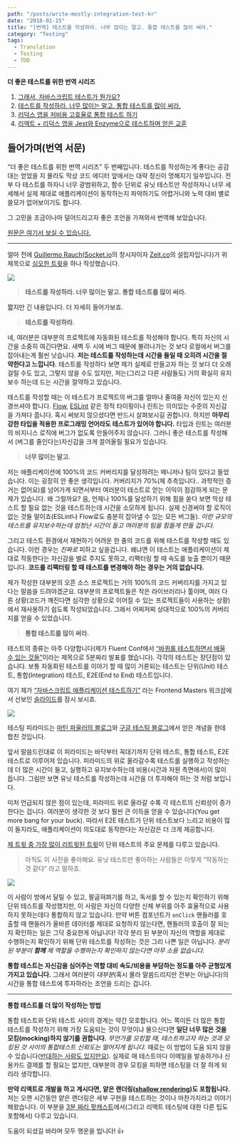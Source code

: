 ```yaml
---
path: "/posts/write-mostly-integration-test-kr"
date: "2018-01-15"
title: "[번역] 테스트를 작성하라. 너무 많이는 말고. 통합 테스트를 많이 써라."
category: "Testing"
tags:
  - Translation
  - Testing
  - TDD
---
```


**더 좋은 테스트를 위한 번역 시리즈**

1. [그래서, 자바스크립트 테스트가 뭔가요?](/posts/what-is-testing-javascript-kr)
2. [테스트를 작성하라. 너무 많이는 말고. 통합 테스트를 많이 써라.](/posts/write-mostly-integration-test-kr)
3. [리덕스 앱을 저비용 고효율로 통합 테스트 하기](/posts/integration-tests-in-redux-apps-kr)
4. [리액트 + 리덕스 앱을 Jest와 Enzyme으로 테스트하며 얻은 교훈](/posts/lessons-learned-testing-react-redux-apps-with-jest-and-enzyme-kr)

## 들어가며(번역 서문)

“더 좋은 테스트를 위한 번역 시리즈” 두 번째입니다. 테스트를 작성하는게 좋다는 공감대는 얻었을 지 몰라도 막상 코드 에디터 앞에서는 대략 정신이 멍해지기 일쑤입니다. 전부 다 테스트를 하자니 너무 광범위하고, 함수 단위로 유닛 테스트만 작성하자니 너무 세세해서 실제 제대로 애플리케이션이 동작하는지 파악하기도 어렵거니와 노력 대비 별로 쓸모가 없어보이기도 합니다.

그 고민을 조금이나마 덜어드리고자 좋은 조언을 가져와서 번역해 보았습니다.

[원문은 여기서 보실 수 있습니다.](https://blog.kentcdodds.com/write-tests-not-too-many-mostly-integration-5e8c7fff591c)

- - - -

얼마 전에 [Guillermo Rauch](https://medium.com/@rauchg)([Socket.io](https://socket.io)의 창시자이자 [Zeit.co](https://zeit.co)의 설립자입니다)가 위 제목으로 [심오한 트윗](https://twitter.com/rauchg/status/807626710350839808)을 하나 작성했습니다. 

![](https://cl.ly/1w0Q053W1B1O/write-integration-test-2.png)

> **테스트를 작성하라. 너무 많이는 말고. 통합 테스트를 많이 써라.**

짧지만 긴 내용입니다. 더 자세히 들어가보죠.

> **테스트를 작성하라.**

네, 여러분은 대부분의 프로젝트에 자동화된 테스트를 작성해야 합니다. 특히 자신의 시간을 소중히 여긴다면요. 새벽 두 시에 버그 때문에 불려나가는 것 보다 로컬에서 버그를 잡아내는게 훨씬 낫습니다. **저는 테스트를 작성하는데 시간을 들일 때 오히려 시간을 절약한다고 느낍니다.** 테스트를 작성하다 보면 제가 실제로 만들고자 하는 것 보다 더 오래 걸릴 수도 있고, 그렇지 않을 수도 있지만, 저는(그리고 다른 사람들도) 거의 확실히 유지보수 하는데 드는 시간을 절약하고 있습니다.

테스트를 작성할 때는 이 테스트가 프로젝트의 버그를 얼마나 줄여줄 자신이 있는지 신경쓰셔야 합니다. [Flow](https://flow.org/), [ESLint](https://eslint.org/) 같은 정적 타이핑이나 린트는 의미있는 수준의 자신감을 가져다 줍니다. 혹시 써보지 않으셨다면 반드시 살펴보시길 권합니다. 하지만 **아무리 강한 타입을 적용한 프로그래밍 언어라도 테스트가 있어야 합니다.** 타입과 린트는 여러분의 비지니스 로직에 버그가 없도록 만들어주지 않습니다. 그러니 좋은 테스트를 작성해서 (버그를 줄인다는)자신감을 크게 끌어올릴 필요가 있습니다.

> **너무 많이는 말고.**

저는 애플리케이션에 100%의 코드 커버리지를 달성하려는 매니저나 팀이 있다고 들었습니다. 이는 굉장히 안 좋은 생각입니다. 커버리지가 70%(제 추측입니다.. 과학적인 증거는 없어요)를 넘어가게 되면서부터 여러분이 테스트로 얻는 이익이 점감하게 되는 문제가 있습니다. 왜 그럴까요? 음, 언제나 100%를 달성하기 위해 힘을 쏟다 보면 막상 테스트 할 필요 없는 것을 테스트하는데 시간을 소모하게 됩니다. 실제 신경써야 할 로직이 없는 것들 말이죠(ESLint나 Flow로도 충분히 잡아낼 수 있는 모든 버그들). *이런 규모의 테스트를 유지보수하는데 엄청난 시간이 들고 여러분의 팀을 힘들게 만들 겁니다.*

그리고 테스트 환경에서 재현하기 어려운 한 줄의 코드를 위해 테스트를 작성할 때도 있습니다. 이런 경우는 *진짜로* 피하고 싶을겁니다. 왜냐면 이 테스트는 애플리케이션이 제대로 작동한다는 자신감을 별로 주지도 못하고, 리팩터링 할 때 속도를 늦출 뿐이기 때문입니다. **코드를 리팩터링 할 때 테스트를 변경해야 하는 경우는 거의 없습니다.**

제가 작성한 대부분의 오픈 소스 프로젝트는 거의 100%의 코드 커버리지를 가지고 있다는 말씀을 드려야겠군요. 대부분의 프로젝트들은 작은 라이브러리나 툴이며, 여러 다른 상황(코드가 깨진다면 심각한 상황으로 이어질 수 있는 프로젝트들이 사용하는 상황)에서 재사용하기 쉽도록 작성되었습니다. 그래서 어찌저찌 상대적으로 100%의 커버리지를 얻을 수 있었습니다.

> **통합 테스트를 많이 써라.**

테스트의 종류는 아주 다양합니다(제가 Fluent Conf에서 [“바퀴를 테스트하면서 배울 수 있는 것들”](https://youtu.be/Da9wfQ0frGA)이라는 제목으로 5분짜리 발표를 했습니다). 각각의 테스트는 장단점이 있습니다. 보통 자동화된 테스트를 이야기 할 때 많이 거론되는 테스트는 단위(Unit) 테스트, 통합(Integration) 테스트, E2E(End to End) 테스트입니다.

여기 제가 [“자바스크립트 애플리케이션 테스트하기”](https://frontendmasters.com/courses/testing-javascript/) 라는 Frontend Masters 워크샵에서 선보인 [슬라이드](http://slides.com/kentcdodds/testing-workshop#/4/8)를 잠시 보시죠.

![](https://cl.ly/3x273a0A343P/write-integration-test-1.png)

테스팅 피라미드는 [마틴 파울러의 블로그](https://martinfowler.com/bliki/TestPyramid.html)와 [구글 테스팅 블로그](https://testing.googleblog.com/2015/04/just-say-no-to-more-end-to-end-tests.html)에서 얻은 개념을 한데 합친 것입니다.

앞서 말씀드린대로 이 피라미드는 바닥부터 꼭대기까지 단위 테스트, 통합 테스트, E2E 테스트로 이루어져 있습니다. 피라미드의 위로 올라갈수록 테스트를 실행하고 작성하는데 더 많은 시간이 들고, 실행하고 유지보수하는데 비용(시간과 자원 측면에서)이 많이 듭니다. 그림만 보면 유닛 테스트를 작성하는데 시간을 더 투자해야 하는 것 처럼 보입니다.

미처 언급되지 않은 점이 있는데, 피라미드 위로 올라갈 수록 각 테스트의 신뢰성이 증가한다는 겁니다. 여러분이 생각한 것 보다 훨씬 큰 이득을 얻을 수 있습니다(You get more bang for your buck). 따라서 E2E 테스트가 단위 테스트보다 느리고 비용이 많이 들지라도, 애플리케이션이 의도대로 동작한다는 자신감은 더 크게 제공합니다.

[제 트윗 중 가장 많이 리트윗된 트윗](https://twitter.com/kentcdodds/status/628658648001048577)이 단위 테스트의 주요 문제를 다루고 있습니다.

> 아직도 이 사진을 좋아해요. 유닛 테스트만 좋아하는 사람들은 이렇게 “작동하는 것 같다” 라고 말하죠.  

![](https://cl.ly/093u1O2j0k1Y/write-integration-test-3.gif)

이 사람이 방에서 달릴 수 있고, 팔굽혀펴기를 하고, 독서를 할 수 있는지 확인하기 위해 단위 테스트를 작성했지만, 이 사람은 자신의 다양한 신체 부위를 아주 효율적으로 사용하지 못하는데다 통합하지 않고 있습니다. 만약 버튼 컴포넌트가 `onClick` 핸들러를 호출할 때 핸들러가 올바른 데이터를 제대로 요청하지 않는다면, 핸들러의 호출이 잘 되는지 확인하는 일은 그닥 중요한게 아닙니다! 각각 분리 된 부분이 자신의 역할을 제대로 수행하는지 확인하기 위해 단위 테스트를 작성하는 것은 그리 나쁜 일은 아닙니다. *분리 된 부분이 **함께** 제 역할을 수행하는지 확인하지 않는다면 아무 소용 없습니다.*

**통합 테스트는 자신감을 심어주는 역할 대비 속도/비용을 부담하는 정도를 아주 균형있게 가지고 있습니다.** 그래서 여러분이 *대부분*(혹시 몰라 말씀드리지만 전부는 아닙니다)의 시간을 통합 테스트에 투자하라는 조언을 드리는 겁니다.

- - - -

**통합 테스트를 더 많이 작성하는 방법**

통합 테스트와 단위 테스트 사이의 경계는 약간 모호합니다. 어느 쪽이든 더 많은 통합 테스트를 작성하기 위해 가장 도움되는 것이 무엇이냐 물으신다면 **일단 너무 많은 것을 모킹(mocking)하지 않기를 권합니다.** *무언가를 모킹할 때, 테스트하고자 하는 것과 모킹된 것 사이의 통합테스트 신뢰도는 떨어지게 됩니다.* 때로는 이 방법이 도움 되지 않을 수 있습니다([반대하는 사람도 있지만요](https://www.youtube.com/watch?v=EaxDl5NPuCA&feature=youtu.be)). 실제로 매 테스트마다 이메일을 발송하거나 신용카드 결제를 할 필요는 없지만, 대부분의 경우 모킹을 피하면 테스팅을 더 잘 하게 되리라 생각합니다.

**만약 리액트로 개발을 하고 계시다면, 얕은 랜더링([shallow rendering](http://airbnb.io/enzyme/docs/api/shallow.html))도 포함됩니다.** 저는 오랜 시간동안 얕은 랜더링은 세부 구현을 테스트하는 것이나 마찬가지라고 이야기해왔습니다. 이 부분을 [3분 짜리 팟캐스트](https://www.briefs.fm/3-minutes-with-kent/49)에서(그리고 리액트 테스팅에 대한 다른 팁도 포함해서) 다루고 있습니다.

도움이 되셨길 바라며 모두 행운을 빕니다! 👍
